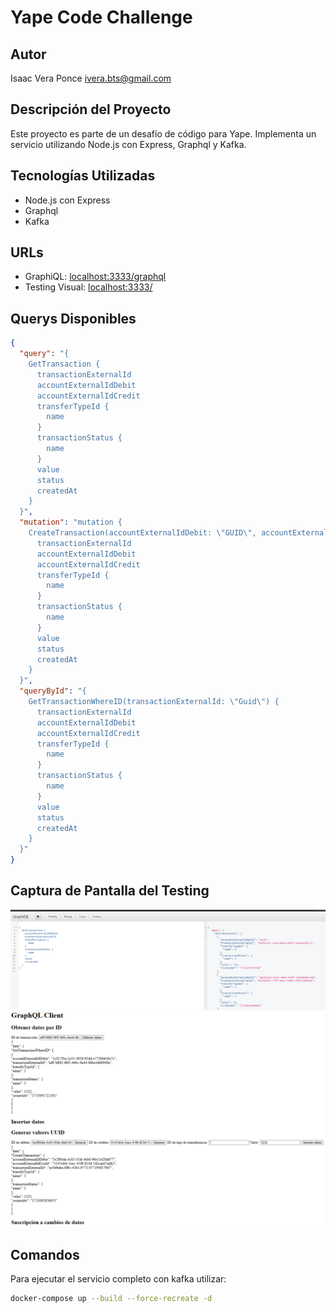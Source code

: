 # Yape Code Challenge

## Autor

Isaac Vera Ponce
ivera.bts@gmail.com

## Descripción del Proyecto

Este proyecto es parte de un desafío de código para Yape. Implementa un servicio utilizando Node.js con Express, Graphql y Kafka.

## Tecnologías Utilizadas

- Node.js con Express
- Graphql
- Kafka

## URLs

- GraphiQL: [localhost:3333/graphql](http://localhost:3333/graphql)
- Testing Visual: [localhost:3333/](http://localhost:3333/)

## Querys Disponibles

```json
{
  "query": "{
    GetTransaction {
      transactionExternalId
      accountExternalIdDebit
      accountExternalIdCredit
      transferTypeId {
        name
      }
      transactionStatus {
        name
      }
      value
      status
      createdAt
    }
  }",
  "mutation": "mutation {
    CreateTransaction(accountExternalIdDebit: \"GUID\", accountExternalIdCredit: \"GUID\", transferTypeId: 1, value: 1) {
      transactionExternalId
      accountExternalIdDebit
      accountExternalIdCredit
      transferTypeId {
        name
      }
      transactionStatus {
        name
      }
      value
      status
      createdAt
    }
  }",
  "queryById": "{
    GetTransactionWhereID(transactionExternalId: \"Guid\") {
      transactionExternalId
      accountExternalIdDebit
      accountExternalIdCredit
      transferTypeId {
        name
      }
      transactionStatus {
        name
      }
      value
      status
      createdAt
    }
  }"
}


```

## Captura de Pantalla del Testing

![TestingG](graphiql.png)
![Testing](index.png)

## Comandos

Para ejecutar el servicio completo con kafka utilizar:

```bash
docker-compose up --build --force-recreate -d
```
